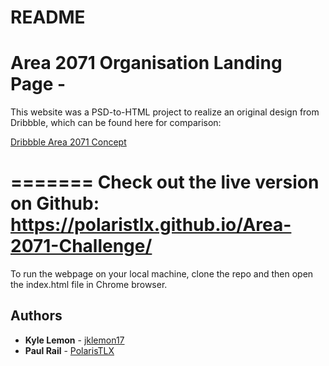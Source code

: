# README

# Area 2071 Organisation Landing Page - 

This website was a PSD-to-HTML project to realize an original design from Dribbble, which can be found here for comparison: 

[Dribbble Area 2071 Concept](https://dribbble.com/shots/3979326-Area-2071-Landing-Page)

=======
Check out the live version on Github: https://polaristlx.github.io/Area-2071-Challenge/
=======


To run the webpage on your local machine, clone the repo and then open the index.html file in Chrome browser.



## Authors

* **Kyle Lemon** - [jklemon17](https://github.com/jklemon17)
* **Paul Rail** - [PolarisTLX](https://github.com/PolarisTLX)
